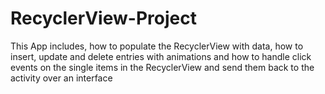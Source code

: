 # RecyclerView-Project
This App includes, how to populate the RecyclerView with data, how to insert,
update and delete entries with animations and how to handle click events on the
single items in the RecyclerView and send them back to the activity over an
interface
